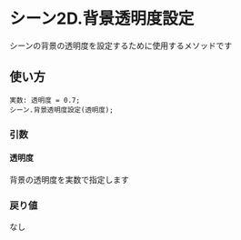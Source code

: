 # シーン2D.背景透明度設定

シーンの背景の透明度を設定するために使用するメソッドです

## 使い方

```
実数: 透明度 = 0.7;
シーン.背景透明度設定(透明度);
```

### 引数

#### 透明度

背景の透明度を実数で指定します

### 戻り値

なし